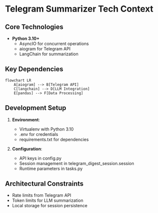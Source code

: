 # Telegram Summarizer Tech Context

## Core Technologies
- **Python 3.10+**
  - AsyncIO for concurrent operations
  - aiogram for Telegram API
  - LangChain for summarization

## Key Dependencies
```mermaid
flowchart LR
    A[aiogram] --> B[Telegram API]
    C[langchain] --> D[LLM Integration]
    E[pandas] --> F[Data Processing]
```

## Development Setup
1. **Environment**:
   - Virtualenv with Python 3.10
   - .env for credentials
   - requirements.txt for dependencies

2. **Configuration**:
   - API keys in config.py
   - Session management in telegram_digest_session.session
   - Runtime parameters in tasks.py

## Architectural Constraints
- Rate limits from Telegram API
- Token limits for LLM summarization
- Local storage for session persistence
